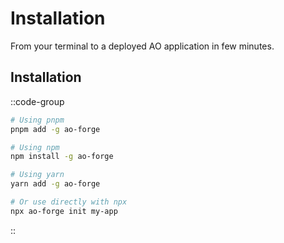 # Installation

From your terminal to a deployed AO application in few minutes.

## Installation

::code-group

  ```bash [pnpm]
  # Using pnpm
  pnpm add -g ao-forge
  ```
  ```bash [npm]
  # Using npm
  npm install -g ao-forge
  ```
  ```bash [yarn]
  # Using yarn
  yarn add -g ao-forge
  ```
  ```bash [npx]
  # Or use directly with npx
  npx ao-forge init my-app
  ```
::
